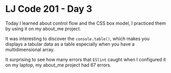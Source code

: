 # LJ Code 201 - Day 3

Today I learned about control flow and the CSS box model, I practiced them by using it on my about_me project.

It was interesting to discover the `console.table()`, which makes you displays a tabular data as a table especially when you have a multidimensional array.

It surprising to see how many errors that `ESlint` caught when I configured it on my laptop, my about_me project had 67 errors.
